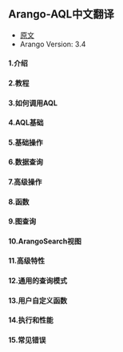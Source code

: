 ## Arango-AQL中文翻译
- [原文](https://www.arangodb.com/docs/stable/aql/tutorial.html)
- Arango Version: 3.4
#### 1.介绍
#### 2.教程
#### 3.如何调用AQL
#### 4.AQL基础
#### 5.基础操作
#### 6.数据查询
#### 7.高级操作
#### 8.函数
#### 9.图查询
#### 10.ArangoSearch视图
#### 11.高级特性
#### 12.通用的查询模式
#### 13.用户自定义函数
#### 14.执行和性能
#### 15.常见错误